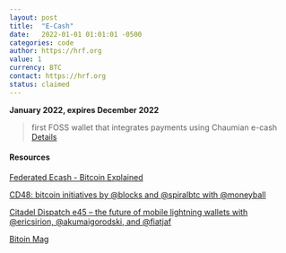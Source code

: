 ```yaml
---
layout: post
title:  "E-Cash"
date:   2022-01-01 01:01:01 -0500
categories: code
author: https://hrf.org
value: 1
currency: BTC
contact: https://hrf.org
status: claimed
---
```


**January 2022, expires December 2022**

> first FOSS wallet that integrates payments using Chaumian e-cash
[Details](https://hrf.org/strike-hrf-bounty)

#### Resources

[Federated Ecash - Bitcoin Explained](https://www.youtube.com/watch?v=alyYNIX0m3o)

[CD48: bitcoin initiatives by @blocks and @spiralbtc with @moneyball](https://citadeldispatch.com/cd48/)

[Citadel Dispatch e45 – the future of mobile lightning wallets with @ericsirion, @akumaigorodski, and @fiatjaf](https://citadeldispatch.com/cd45/)

[Bitoin Mag](https://bitcoinmagazine.com/business/hrf-strike-launch-lightning-bounty-in-bitcoin)

